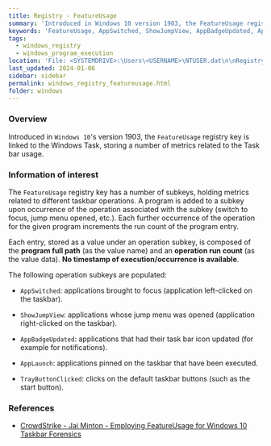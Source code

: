 ```yaml
---
title: Registry - FeatureUsage
summary: 'Introduced in Windows 10 version 1903, the FeatureUsage registry key is linked to the Windows Task, storing a number of metrics related to the Task bar usage.\n\nInformation of interest: program full path and run counter of the associated taskbar operation (brought to focus, right-clicked, icon updated, etc.).\n\nNo timestamp of execution/occurrence is available.'
keywords: 'FeatureUsage, AppSwitched, ShowJumpView, AppBadgeUpdated, AppLaunch, TrayButtonClicked'
tags:
  - windows_registry
  - windows_program_execution
location: 'File: <SYSTEMDRIVE>:\Users\<USERNAME>\NTUSER.dat\n\nRegistry subkeys under:\nHKCU\SOFTWARE\Microsoft\Windows\CurrentVersion\Explorer\FeatureUsage\n\nAppSwitched, ShowJumpView, AppBadgeUpdated, AppLaunch, and TrayButtonClicked'
last_updated: 2024-01-06
sidebar: sidebar
permalink: windows_registry_featureusage.html
folder: windows
---
```


### Overview

Introduced in `Windows 10`'s version 1903, the `FeatureUsage` registry key is
linked to the Windows Task, storing a number of metrics related to the Task bar
usage.

### Information of interest

The `FeatureUsage` registry key has a number of subkeys, holding metrics
related to different taskbar operations. A program is added to a subkey upon
occurrence of the operation associated with the subkey (switch to focus, jump
menu opened, etc.). Each further occurrence of the operation for the given
program increments the run count of the program entry.

Each entry, stored as a value under an operation subkey, is composed of the
**program full path** (as the value name) and an **operation run count** (as
the value data). **No timestamp of execution/occurrence is available**.

The following operation subkeys are populated:

  - `AppSwitched`: applications brought to focus (application left-clicked on
    the taskbar).

  - `ShowJumpView`: applications whose jump menu was opened (application
    right-clicked on the taskbar).

  - `AppBadgeUpdated`: applications that had their task bar icon updated
    (for example for notifications).

  - `AppLaunch`: applications pinned on the taskbar that have been executed.

  - `TrayButtonClicked`: clicks on the default taskbar buttons (such as the
    start button).

### References

  - [CrowdStrike - Jai Minton - Employing FeatureUsage for Windows 10 Taskbar Forensics](https://www.crowdstrike.com/blog/how-to-employ-featureusage-for-windows-10-taskbar-forensics/)

